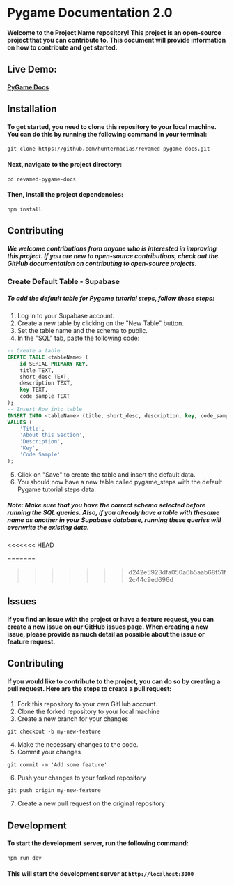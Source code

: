 # Pygame Documentation 2.0
#### Welcome to the Project Name repository! This project is an open-source project that you can contribute to. This document will provide information on how to contribute and get started.

## Live Demo: 
#### [PyGame Docs](https://pydocs.huntermacias.io)

## Installation
#### To get started, you need to clone this repository to your local machine. You can do this by running the following command in your terminal:

```terminal
git clone https://github.com/huntermacias/revamed-pygame-docs.git
```

#### Next, navigate to the project directory:

```terminal
cd revamed-pygame-docs
```

#### Then, install the project dependencies:

```terminal
npm install
```
## Contributing

##### We welcome contributions from anyone who is interested in improving this project. If you are new to open-source contributions, check out the GitHub documentation on contributing to open-source projects.

### Create Default Table - Supabase

##### To add the default table for Pygame tutorial steps, follow these steps:

1. Log in to your Supabase account.
2. Create a new table by clicking on the "New Table" button.
3. Set the table name and the schema to public.
4. In the "SQL" tab, paste the following code:
```sql
-- Create a table
CREATE TABLE <tableName> (
    id SERIAL PRIMARY KEY,
    title TEXT,
    short_desc TEXT,
    description TEXT,
    key TEXT,
    code_sample TEXT
);
-- Insert Row into table
INSERT INTO <tableName> (title, short_desc, description, key, code_sample)
VALUES (
    'Title',
    'About this Section',
    'Description',
    'Key',
    'Code Sample'
);
```
5. Click on "Save" to create the table and insert the default data.
6. You should now have a new table called pygame_steps with the default Pygame tutorial steps data.
##### Note: Make sure that you have the correct schema selected before running the SQL queries. Also, if you already have a table with thesame name as another in your Supabase database, running these queries will overwrite the existing data.
<<<<<<< HEAD


=======
>>>>>>> d242e5923dfa050a6b5aab68f51f2c44c9ed696d

## Issues

#### If you find an issue with the project or have a feature request, you can create a new issue on our GitHub issues page. When creating a new issue, please provide as much detail as possible about the issue or feature request.

## Contributing

#### If you would like to contribute to the project, you can do so by creating a pull request. Here are the steps to create a pull request:

1. Fork this repository to your own GitHub account.
2. Clone the forked repository to your local machine
3. Create a new branch for your changes


```terminal
git checkout -b my-new-feature
```
4. Make the necessary changes to the code.
5. Commit your changes

```terminal
git commit -m 'Add some feature'

```
6. Push your changes to your forked repository

```terminal
git push origin my-new-feature
```

7. Create a new pull request on the original repository

## Development
#### To start the development server, run the following command: 
```terminal
npm run dev
```
#### This will start the development server at `http://localhost:3000`

